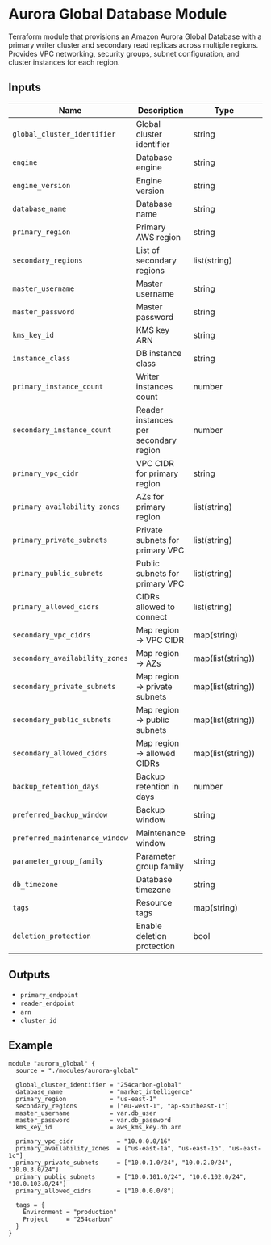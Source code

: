 # Aurora Global Database Module

Terraform module that provisions an Amazon Aurora Global Database with a primary writer cluster and
secondary read replicas across multiple regions. Provides VPC networking, security groups, subnet
configuration, and cluster instances for each region.

## Inputs

| Name | Description | Type | Default |
|------|-------------|------|---------|
| `global_cluster_identifier` | Global cluster identifier | string | n/a |
| `engine` | Database engine | string | `aurora-postgresql` |
| `engine_version` | Engine version | string | `15.3` |
| `database_name` | Database name | string | n/a |
| `primary_region` | Primary AWS region | string | n/a |
| `secondary_regions` | List of secondary regions | list(string) | `[]` |
| `master_username` | Master username | string | n/a |
| `master_password` | Master password | string | n/a |
| `kms_key_id` | KMS key ARN | string | n/a |
| `instance_class` | DB instance class | string | `db.r6g.xlarge` |
| `primary_instance_count` | Writer instances count | number | `2` |
| `secondary_instance_count` | Reader instances per secondary region | number | `1` |
| `primary_vpc_cidr` | VPC CIDR for primary region | string | n/a |
| `primary_availability_zones` | AZs for primary region | list(string) | n/a |
| `primary_private_subnets` | Private subnets for primary VPC | list(string) | n/a |
| `primary_public_subnets` | Public subnets for primary VPC | list(string) | n/a |
| `primary_allowed_cidrs` | CIDRs allowed to connect | list(string) | `[]` |
| `secondary_vpc_cidrs` | Map region -> VPC CIDR | map(string) | `{}` |
| `secondary_availability_zones` | Map region -> AZs | map(list(string)) | `{}` |
| `secondary_private_subnets` | Map region -> private subnets | map(list(string)) | `{}` |
| `secondary_public_subnets` | Map region -> public subnets | map(list(string)) | `{}` |
| `secondary_allowed_cidrs` | Map region -> allowed CIDRs | map(list(string)) | `{}` |
| `backup_retention_days` | Backup retention in days | number | `7` |
| `preferred_backup_window` | Backup window | string | `03:00-05:00` |
| `preferred_maintenance_window` | Maintenance window | string | `sun:05:00-sun:09:00` |
| `parameter_group_family` | Parameter group family | string | `aurora-postgresql15` |
| `db_timezone` | Database timezone | string | `UTC` |
| `tags` | Resource tags | map(string) | `{}` |
| `deletion_protection` | Enable deletion protection | bool | `true` |

## Outputs

- `primary_endpoint`
- `reader_endpoint`
- `arn`
- `cluster_id`

## Example

```hcl
module "aurora_global" {
  source = "./modules/aurora-global"

  global_cluster_identifier = "254carbon-global"
  database_name             = "market_intelligence"
  primary_region            = "us-east-1"
  secondary_regions         = ["eu-west-1", "ap-southeast-1"]
  master_username           = var.db_user
  master_password           = var.db_password
  kms_key_id                = aws_kms_key.db.arn

  primary_vpc_cidr            = "10.0.0.0/16"
  primary_availability_zones  = ["us-east-1a", "us-east-1b", "us-east-1c"]
  primary_private_subnets     = ["10.0.1.0/24", "10.0.2.0/24", "10.0.3.0/24"]
  primary_public_subnets      = ["10.0.101.0/24", "10.0.102.0/24", "10.0.103.0/24"]
  primary_allowed_cidrs       = ["10.0.0.0/8"]

  tags = {
    Environment = "production"
    Project     = "254carbon"
  }
}
```
